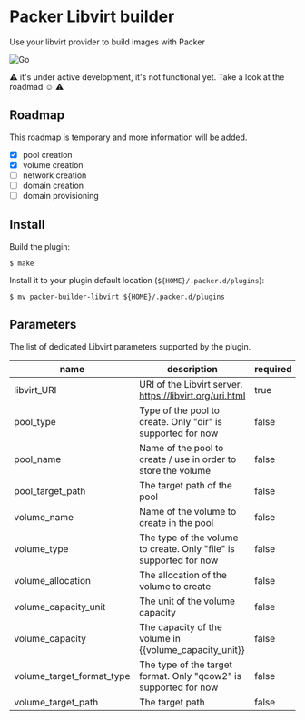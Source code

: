 # Packer Libvirt builder
Use your libvirt provider to build images with Packer

![Go](https://github.com/tormath1/packer-libvirt/workflows/Go/badge.svg)

:warning: it's under active development, it's not functional yet. Take a look at the roadmad :relaxed: :warning:

## Roadmap

This roadmap is temporary and more information will be added.

- [x] pool creation
- [x] volume creation
- [ ] network creation
- [ ] domain creation
- [ ] domain provisioning

## Install

Build the plugin:

```shell
$ make
```

Install it to your plugin default location (`${HOME}/.packer.d/plugins`): 

```shell
$ mv packer-builder-libvirt ${HOME}/.packer.d/plugins
```

## Parameters

The list of dedicated Libvirt parameters supported by the plugin.

| name                      | description                                                        | required | default                              |
|---------------------------|--------------------------------------------------------------------|----------|--------------------------------------|
| libvirt_URI               | URI of the Libvirt server. https://libvirt.org/uri.html            | true     |                                      |
| pool_type                 | Type of the pool to create. Only "dir" is supported for now        | false    | dir                                  |
| pool_name                 | Name of the pool to create / use in order to store the volume      | false    | pool-packer                          |
| pool_target_path          | The target path of the pool                                        | false    | /var/lib/libvirt/{{pool_name}}       |
| volume_name               | Name of the volume to create in the pool                           | false    | {{pool_name}}-volume                 |
| volume_type               | The type of the volume to create. Only "file" is supported for now | false    | file                                 |
| volume_allocation         | The allocation of the volume to create                             | false    | 0                                    |
| volume_capacity_unit      | The unit of the volume capacity                                    | false    | G (for GB)                           |
| volume_capacity           | The capacity of the volume in {{volume_capacity_unit}}             | false    | 8                                    |
| volume_target_format_type | The type of the target format. Only "qcow2" is supported for now   | false    | qcow2                                |
| volume_target_path        | The target path                                                    | false    | {{pool_target_path}}/{{volume_name}} |
